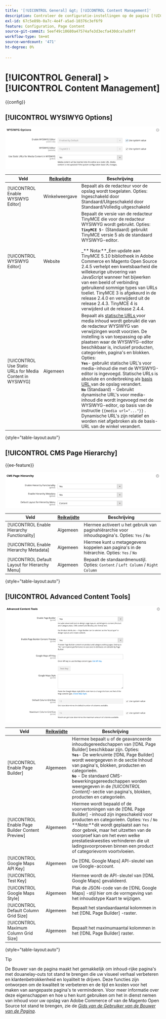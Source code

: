 ```yaml
---
title: '[!UICONTROL General] &gt; [!UICONTROL Content Management]'
description: Controleer de configuratie-instellingen op de pagina [!UICONTROL General] &gt; [!UICONTROL Content Management] van Commerce Admin.
exl-id: 67c5e89b-0a7c-4e4f-a5ad-10376c3ef6f9
feature: Configuration, Page Content
source-git-commit: 5eef49c10680a47574afe3d3ecfa430dca7ad9ff
workflow-type: tm+mt
source-wordcount: '471'
ht-degree: 0%

---
```


# [!UICONTROL General] > [!UICONTROL Content Management]

{{config}}

## [!UICONTROL WYSIWYG Options]

![ WYSIWYG Opties ](./assets/content-management-wysiwyg-options.png)<!-- zoom -->

<!-- [WYSIWYG Options](https://docs.magento.com/user-guide/cms/editor.html) -->

| Veld | [ Reikwijdte ](../../getting-started/websites-stores-views.md#scope-settings) | Beschrijving |
|--- |--- |--- |
| [!UICONTROL Enable WYSIWYG Editor] | Winkelweergave | Bepaalt als de redacteur voor de opslag wordt toegelaten. Opties: Ingeschakeld door Standaard/Uitgeschakeld door Standaard/Volledig uitgeschakeld |
| [!UICONTROL WYSIWYG Editor] | Website | Bepaalt de versie van de redacteur TinyMCE die voor de redacteur WYSIWYG wordt gebruikt. Opties: <br/>**`TinyMCE 5`**- (Standaard) gebruikt TinyMCE versie 5 als de standaard WYSIWYG-editor.<br><br>_** Nota:**_Een update aan TinyMCE 5.10 bibliotheek in Adobe Commerce en Magento Open Source 2.4.5 verhelpt een kwetsbaarheid die willekeurige uitvoering van JavaScript wanneer het bijwerken van een beeld of verbinding gebruikend sommige types van URLs toeliet. TinyMCE 3 is afgekeurd in de release 2.4.0 en verwijderd uit de release 2.4.3. TinyMCE 4 is verwijderd uit de release 2.4.4. |
| [!UICONTROL Use Static URLs for Media Content in WYSIWYG] | Algemeen | Bepaalt als [ statische URLs ](../../content-design/catalog-urls-dynamic-media.md) voor media inhoud wordt gebruikt die van de redacteur WYSIWYG van verwijzingen wordt voorzien. De instelling is van toepassing op alle plaatsen waar de WYSIWYG-editor beschikbaar is, inclusief producten, categorieën, pagina&#39;s en blokken. Opties: <br/>**`Yes`**- gebruikt statische URL&#39;s voor media-inhoud die met de WYSIWYG-editor is ingevoegd. Statische URLs is absolute en onderbreking als [ basis URL ](../../stores-purchase/store-urls.md) van de opslag verandert.<br/>**`No`** (Standaard) - Gebruikt dynamische URL&#39;s voor media-inhoud die wordt ingevoegd met de WYSIWYG-editor, op basis van de instructie `{{media url="..."}}` . Dynamische URL&#39;s zijn relatief en worden niet afgebroken als de basis-URL van de winkel verandert. |

{style="table-layout:auto"}

## [!UICONTROL CMS Page Hierarchy]

{{ee-feature}}

![ CMS de Hiërarchie van de Pagina ](./assets/content-management-cms-page-hierarchy.png)<!-- zoom -->

<!--[CMS Page Hierarchy](https://docs.magento.com/user-guide/cms/page-hierarchy.html) -->

| Veld | [ Reikwijdte ](../../getting-started/websites-stores-views.md#scope-settings) | Beschrijving |
|--- |--- |--- |
| [!UICONTROL Enable Hierarchy Functionality] | Algemeen | Hiermee activeert u het gebruik van paginahiërarchie voor inhoudspagina&#39;s. Opties: `Yes` / `No` |
| [!UICONTROL Enable Hierarchy Metadata] | Algemeen | Hiermee kunt u metagegevens koppelen aan pagina&#39;s in de hiërarchie. Opties: `Yes` / `No` |
| [!UICONTROL Default Layout for Hierarchy Menu] | Algemeen | Bepaalt de standaardmenustijl. Opties: `Content` / `Left Column` / `Right Column` |

{style="table-layout:auto"}

## [!UICONTROL Advanced Content Tools]

![ Geavanceerde Hulpmiddelen van de Inhoud ](./assets/content-management-advanced-content-tools.png)<!-- zoom -->

<!-- [Advanced Content Tools](https://docs.magento.com/user-guide/cms/page-builder-workspace.html) -->

| Veld | [ Reikwijdte ](../../getting-started/websites-stores-views.md#scope-settings) | Beschrijving |
|--- |--- |--- |
| [!UICONTROL Enable Page Builder] | Algemeen | Hiermee bepaalt u of de geavanceerde inhoudsgereedschappen van [!DNL Page Builder] beschikbaar zijn. Opties: <br/>**`Yes`**- De werkruimte [!DNL Page Builder] wordt weergegeven in de sectie Inhoud van pagina&#39;s, blokken, producten en categorieën.<br/>**`No`** - De standaard CMS-bewerkingsgereedschappen worden weergegeven in de _[!UICONTROL Content]_-sectie van pagina&#39;s, blokken, producten en categorieën. |
| [!UICONTROL Enable Page Builder Content Preview] | Algemeen | Hiermee wordt bepaald of de voorvertoningen van de [!DNL Page Builder] -inhoud zijn ingeschakeld voor producten en categorieën. Opties: `Yes` / `No` <br/>**_Nota:_**dit wordt geplaatst aan `Yes` door gebrek, maar het uitzetten van de voorproef kan om het even welke prestatieskwesties verhinderen die uit ladingsvoorproeven binnen een product of categorievorm voortvloeien. |
| [!UICONTROL Google Maps API Key] | Algemeen | De [!DNL Google Maps] API-sleutel van uw Google-account. |
| [!UICONTROL Test Key] |  | Hiermee wordt de API-sleutel van [!DNL Google Maps] gevalideerd. |
| [!UICONTROL Google Maps Style] | Algemeen | Plak de JSON-code van de [!DNL Google Maps] -stijl hier om de vormgeving van het inhoudstype Kaart te wijzigen. |
| [!UICONTROL Default Column Grid Size] | Algemeen | Bepaalt het standaardaantal kolommen in het [!DNL Page Builder] -raster. |
| [!UICONTROL Maximum Column Grid Size] | Algemeen | Bepaalt het maximumaantal kolommen in het [!DNL Page Builder] raster. |

{style="table-layout:auto"}

>[!TIP]
>
>De Bouwer van de pagina maakt het gemakkelijk om inhoud-rijke pagina&#39;s met douanelay-outs tot stand te brengen die uw visueel verhaal verbeteren en klantenbetrokkenheid en loyaliteit te drijven. Deze functies zijn ontworpen om de kwaliteit te verbeteren en de tijd en kosten voor het maken van aangepaste pagina&#39;s te verminderen. Voor meer informatie over deze eigenschappen en hoe u hen kunt gebruiken om het in dienst nemen van inhoud voor uw opslag van Adobe Commerce of van de Magento Open Source tot stand te brengen, zie de [_Gids van de Gebruiker van de Bouwer van de Pagina_](../../page-builder/guide-overview.md).

